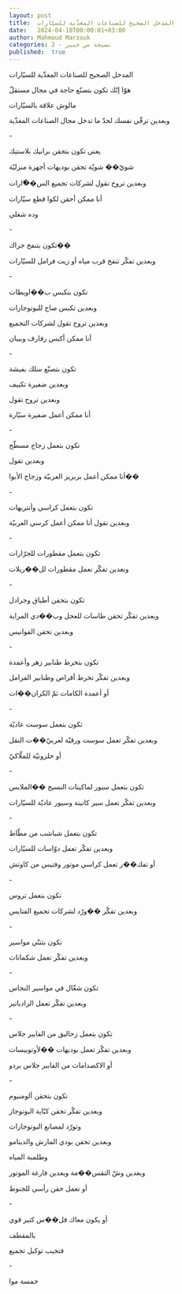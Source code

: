 ```yaml
---
layout: post
title:  المدخل الصحيح للصناعات المغذّية للسيّارات
date:   2024-04-10T00:00:01+03:00
author: Mahmoud Marzouk
categories: 2 - نصيحة من خبير
published:  true
---
```

المدخل الصحيح للصناعات المغذّية للسيّارات

هوّا إنّك تكون بتصنّع حاجة في مجال مستقلّ

مالوش علاقة بالسيّارات

وبعدين ترقّي نفسك لحدّ ما تدخل مجال الصناعات المغذّية

\-

يعني تكون بتحقن برانيك بلاستيك

شويّ�� شويّة تحقن بوديهات أجهزة منزليّة

وبعدين تروح تقول لشركات تجميع الس��ّارات

أنا ممكن أحقن لكوا قطع سيّارات

وده شغلي

\-

تكون بتنفخ جراك��

وبعدين تفكّر تنفخ قرب مياه أو زيت فرامل للسيّارات

\-

تكون بتكبس ب��اويطات

وبعدين تكبس صاج للبوتوجازات

وبعدين تروح تقول لشركات التجميع

أنا ممكن أكبس رفارف وبيبان

\-

تكون بتصنّع سلك بفيشة

وبعدين ضفيرة تكييف

وبعدين تروح تقول

أنا ممكن أعمل ضفيرة سيّارة

\-

تكون بتعمل زجاج مسطّح

وبعدين تقول

أنا ممكن أعمل بربريز العربيّة وزجاج الأبوا��

\-

تكون بتعمل كراسي وأنتريهات

وبعدين تقول أنا ممكن أعمل كرسي العربيّة

\-

تكون بتعمل مقطورات للجرّارات

وبعدين تفكّر تعمل مقطورات لل��ريلات

\-

تكون بتحقن أطباق وجرادل

وبعدين تفكّر تحقن طاسات للعجل وب��دي المراية

وبعدين تحقن الفوانيس

\-

تكون بتخرط طنابير زهر وأعمدة

وبعدين تفكّر تخرط أقراص وطنابير الفرامل

أو أعمدة الكامات ثمّ الكران��ات

\-

تكون بتعمل سوست عاديّة

وبعدين تفكّر تعمل سوست ورقيّة لعربيّ��ت النقل

أو حلزونيّة للملّاكيّ

\-

تكون بتعمل سيور لماكينات النسيج ��الملابس

وبعدين تفكّر تعمل سير كاتينة وسيور عاديّة للسيّارات

\-

تكون بتعمل شباشب من مطّاط

وبعدين تفكّر تعمل دوّاسات للسيّارات

أو تفك��ر تعمل كراسي موتور وفتيس من كاوتش

\-

تكون بتعمل تروس

وبعدين تفكّر ��ورّد لشركات تجميع الفتايس

\-

تكون بتتنّي مواسير

وبعدين تفكّر تعمل شكمانات

\-

تكون شغّال في مواسير النحاس

وبعدين تفكّر تعمل الرادياتير

\-

تكون بتعمل زحاليق من الفايبر جلاس

وبعدين تفكّر تعمل بوديهات ��لأوتوبيسات

أو الاكصدامات من الفايبر جلاس بردو

\-

تكون بتحقن ألومنيوم

وبعدين تفكّر تحقن كبّاية البوتوجاز

وتورّد لمصانع البوتوجازات

وبعدين تحقن بودي المارش والدينامو

وطلمبة المياه

وبعدين وشّ التقس��مة وبعدين فارغة الموتور

أو تعمل حقن رأسي للجنوط

\-

أو يكون معاك فل��س كتير قوي

بالمقطف

فتجيب توكيل تجميع

\-

خمسة موا
